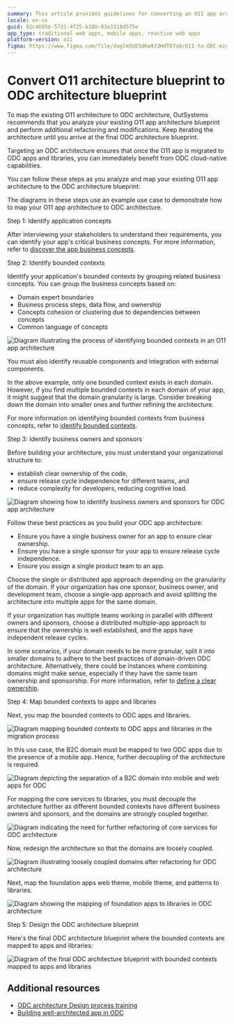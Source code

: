 ```yaml
---
summary: This article provides guidelines for converting an O11 app architecture blueprint to an OutSystems Developer Cloud (ODC) architecture blueprint, emphasizing iterative analysis, refactoring, and mapping to fully leverage ODC's cloud-native capabilities.
locale: en-us
guid: 92c4605e-5731-4f25-b18b-81e3318d575e
app_type: traditional web apps, mobile apps, reactive web apps
platform-version: o11
figma: https://www.figma.com/file/daglmSUESdKw9J3HdT87a8/O11-to-ODC-migration?type=design&node-id=1%3A853&mode=design&t=blNAbpnofC4dwbOh-1
---
```


# Convert O11 architecture blueprint to ODC architecture blueprint

To map the existing O11 architecture to ODC architecture, OutSystems recommends that you analyze your existing O11 app architecture blueprint and perform additional refactoring and modifications. Keep iterating the architecture until you arrive at the final ODC architecture blueprint.

Targeting an ODC architecture ensures that once the O11 app is migrated to ODC apps and libraries, you can immediately benefit from ODC cloud-native capabilities.

You can follow these steps as you analyze and map your existing O11 app architecture to the ODC architecture blueprint:

<div class="info" markdown="1">

The diagrams in these steps use an example use case to demonstrate how to map your O11 app architecture to ODC architecture.

</div>

Step 1: Identify application concepts

After interviewing your stakeholders to understand their requirements, you can identify your app's critical business concepts. For more information, refer to [discover the app business concepts](https://success.outsystems.com/documentation/outsystems_developer_cloud/building_apps/app_architecture/building_a_well_architected_app/#step-1-discover-the-app-business-concepts).

Step 2: Identify bounded contexts

Identify your application's bounded contexts by grouping related business concepts. You can group the business concepts based on:

* Domain expert boundaries
* Business process steps, data flow, and ownership
* Concepts cohesion or clustering due to dependencies between concepts
* Common language of concepts

![Diagram illustrating the process of identifying bounded contexts in an O11 app architecture](images/identify-bounded-contexts-integration-diag.png "Identify Bounded Contexts Diagram")

You must also identify reusable components and integration with external components.

In the above example, only one bounded context exists in each domain. However, if you find multiple bounded contexts in each domain of your app, it might suggest that the domain granularity is large. Consider breaking down the domain into smaller ones and further refining the architecture.

For more information on identifying bounded contexts from business concepts, refer to [identify bounded contexts](https://success.outsystems.com/documentation/outsystems_developer_cloud/building_apps/app_architecture/building_a_well_architected_app/#step-2-identify-bounded-contexts-by-grouping-the-business-concepts).

Step 3: Identify business owners and sponsors

Before building your architecture, you must understand your organizational structure to:

* establish clear ownership of the code,
* ensure release cycle independence for different teams, and
* reduce complexity for developers, reducing cognitive load.

![Diagram showing how to identify business owners and sponsors for ODC app architecture](images/identify-business-sponsors-owners-diag.png "Identify Business Owners and Sponsors Diagram")

Follow these best practices as you build your ODC app architecture:

* Ensure you have a single business owner for an app to ensure clear ownership.
* Ensure you have a single sponsor for your app to ensure release cycle independence.
* Ensure you assign a single product team to an app.

Choose the single or distributed app approach depending on the granularity of the domain. If your organization has one sponsor, business owner, and development team, choose a single-app approach and avoid splitting the architecture into multiple apps for the same domain.

If your organization has multiple teams working in parallel with different owners and sponsors, choose a distributed multiple-app approach to ensure that the ownership is well established, and the apps have independent release cycles.

In some scenarios, if your domain needs to be more granular, split it into smaller domains to adhere to the best practices of domain-driven ODC architecture. Alternatively, there could be instances where combining domains might make sense, especially if they have the same team ownership and sponsorship. For more information, refer to [define a clear ownership](https://success.outsystems.com/documentation/outsystems_developer_cloud/building_apps/app_architecture/building_a_well_architected_app/#step-3-define-a-clear-ownership).

Step 4: Map bounded contexts to apps and libraries

Next, you map the bounded contexts to ODC apps and libraries.

![Diagram mapping bounded contexts to ODC apps and libraries in the migration process](images/map-odc-applications-libraries-diag.png "Map Bounded Contexts to ODC Apps and Libraries Diagram")

In this use case, the B2C domain must be mapped to two ODC apps due to the presence of a mobile app. Hence, further decoupling of the architecture is required.

![Diagram depicting the separation of a B2C domain into mobile and web apps for ODC](images/split-into-web-app-mobile-diag.png "Split into Mobile and Web App Diagram")

For mapping the core services to libraries, you must decouple the architecture further as different bounded contexts have different business owners and sponsors, and the domains are strongly coupled together.

![Diagram indicating the need for further refactoring of core services for ODC architecture](images/additional-refactoring-needed-diag.png "Further Refactor Core Services Diagram")

Now, redesign the architecture so that the domains are loosely coupled.

![Diagram illustrating loosely coupled domains after refactoring for ODC architecture](images/loosely-related-domains-diag.png "Loosely Coupled Domains Diagram")

Next, map the foundation apps web theme, mobile theme, and patterns to libraries.

![Diagram showing the mapping of foundation apps to libraries in ODC architecture](images/foundation-apps-libraries-diag.png "Foundation Apps to Libraries Diagram")

Step 5: Design the ODC architecture blueprint

Here's the final ODC architecture blueprint where the bounded contexts are mapped to apps and libraries:

![Diagram of the final ODC architecture blueprint with bounded contexts mapped to apps and libraries](images/final-odc-architecture-diag.png "Final ODC Architecture Blueprint Diagram")

## Additional resources

* [ODC architecture Design process training](https://learn.outsystems.com/training/journeys/architecture-fundamentals-559/architecture-design-process/odc/9)
* [Building well-architected app in ODC](https://success.outsystems.com/documentation/outsystems_developer_cloud/building_apps/app_architecture/building_a_well_architected_app/)
